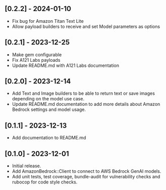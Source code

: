 ## [0.2.2] - 2024-01-10

- Fix bug for Amazon Titan Text Lite
- Allow payload builders to receive and set Model parameters as options

## [0.2.1] - 2023-12-25

- Make gem configurable
- Fix A121 Labs payloads
- Update README.md with A121 Labs documentation

## [0.2.0] - 2023-12-14

- Add Text and Image builders to be able to return text or save images depending on the model use case.
- Update README.md documentation to add more details about Amazon Bedrock settings and model usage.

## [0.1.1] - 2023-12-13

- Add documentation to README.md

## [0.1.0] - 2023-12-01

- Initial release.
- Add AmazonBedrock::Client to connect to AWS Bedrock GenAI models.
- Add unit tests, test coverage, bundle-audit for vulnerability checks and rubocop for code style checks.
